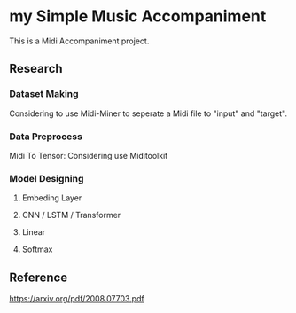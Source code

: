 # my Simple Music Accompaniment

This is a Midi Accompaniment project.

## Research

### Dataset Making

Considering to use Midi-Miner to seperate a Midi file to "input" and "target".

### Data Preprocess

Midi To Tensor: Considering use Miditoolkit

### Model Designing

1. Embeding Layer

2. CNN / LSTM / Transformer

3. Linear

4. Softmax

## Reference

https://arxiv.org/pdf/2008.07703.pdf
